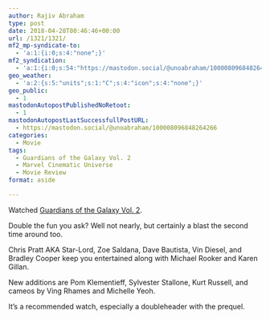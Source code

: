 ```yaml
---
author: Rajiv Abraham
type: post
date: 2018-04-28T00:46:46+00:00
url: /1321/1321/
mf2_mp-syndicate-to:
  - 'a:1:{i:0;s:4:"none";}'
mf2_syndication:
  - 'a:1:{i:0;s:54:"https://mastodon.social/@unoabraham/100008096848264266";}'
geo_weather:
  - 'a:2:{s:5:"units";s:1:"C";s:4:"icon";s:4:"none";}'
geo_public:
  - 1
mastodonAutopostPublishedNoRetoot:
  - 1
mastodonAutopostLastSuccessfullPostURL:
  - https://mastodon.social/@unoabraham/100008096848264266
categories:
  - Movie
tags:
  - Guardians of the Galaxy Vol. 2
  - Marvel Cinematic Universe
  - Movie Review
format: aside

---
```

Watched <a href="https://www.imdb.com/title/tt3896198/" target="_blank" rel="noopener">Guardians of the Galaxy Vol. 2</a>.

Double the fun you ask? Well not nearly, but certainly a blast the second time around too.

Chris Pratt AKA Star-Lord, Zoe Saldana, Dave Bautista, Vin Diesel, and Bradley Cooper keep you entertained along with Michael Rooker and Karen Gillan.

New additions are Pom Klementieff, Sylvester Stallone, Kurt Russell, and cameos by Ving Rhames and Michelle Yeoh.

It&#8217;s a recommended watch, especially a doubleheader with the prequel.